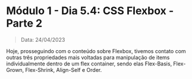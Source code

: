 # Módulo 1 - Dia 5.4: CSS Flexbox - Parte 2

> Data: 24/04/2023

Hoje, prosseguindo com o conteúdo sobre Flexbox, tivemos contato com outras três propriedades mais voltadas para manipulação de items individualmente dentro de um flex container, sendo elas Flex-Basis, Flex-Grown, Flex-Shrink, Align-Self e Order.